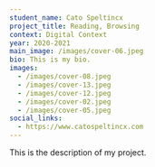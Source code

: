 ```yaml
---
student_name: Cato Speltincx
project_title: Reading, Browsing
context: Digital Context
year: 2020-2021
main_image: /images/cover-06.jpeg
bio: This is my bio.
images:
  - /images/cover-08.jpeg
  - /images/cover-13.jpeg
  - /images/cover-12.jpeg
  - /images/cover-02.jpeg
  - /images/cover-05.jpeg
social_links:
  - https://www.catospeltincx.com
---
```


This is the description of my project.
